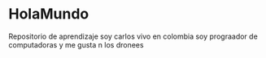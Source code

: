 # HolaMundo
Repositorio de aprendizaje
soy carlos vivo en colombia soy prograador de computadoras y me gusta n los dronees
